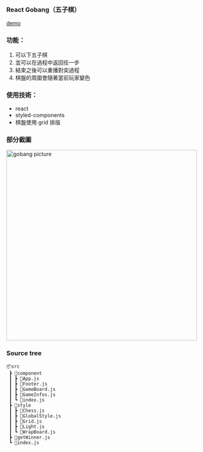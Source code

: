 ### React Gobang（五子棋）

[demo](https://benben6515.github.io/react-gobang/)

### 功能：
  1. 可以下五子棋
  2. 並可以在過程中返回任一步
  3. 結束之後可以重播對奕過程
  4. 棋盤的周圍會隨著當前玩家變色
### 使用技術：
- react
- styled-components
- 棋盤使用 grid 排版

### 部分截圖

<img src="https://i.imgur.com/IjGmwPc.gif" width="500" alt="gobang picture" />

### Source tree
```
📦src
 ┣ 📂component
 ┃ ┣ 📜App.js
 ┃ ┣ 📜Footer.js
 ┃ ┣ 📜GameBoard.js
 ┃ ┣ 📜GameInfos.js
 ┃ ┗ 📜index.js
 ┣ 📂style
 ┃ ┣ 📜Chess.js
 ┃ ┣ 📜GlobalStyle.js
 ┃ ┣ 📜Grid.js
 ┃ ┣ 📜Light.js
 ┃ ┗ 📜WrapBoard.js
 ┣ 📜getWinner.js
 ┗ 📜index.js
```